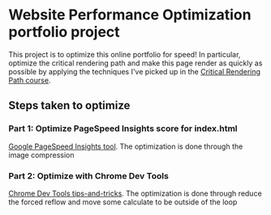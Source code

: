 # Website Performance Optimization portfolio project

This project is to optimize this online portfolio for speed! In particular, optimize the critical rendering path and make this page render as quickly as possible by applying the techniques I've picked up in the [Critical Rendering Path course](https://www.udacity.com/course/ud884).

## Steps taken to optimize

### Part 1: Optimize PageSpeed Insights score for index.html
[Google PageSpeed Insights tool](https://developers.google.com/speed/pagespeed/insights/).
The optimization is done through the image compression

### Part 2: Optimize with Chrome Dev Tools
[Chrome Dev Tools tips-and-tricks](https://developer.chrome.com/devtools/docs/tips-and-tricks).
The optimization is done through reduce the forced reflow and move some calculate to be outside of the loop
